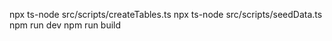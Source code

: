 npx ts-node src/scripts/createTables.ts
 npx ts-node src/scripts/seedData.ts
 npm run dev
 npm run build
